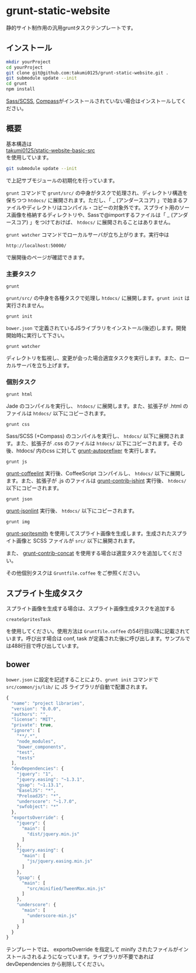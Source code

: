 grunt-static-website
===============================

静的サイト制作用の汎用gruntタスクテンプレートです。

## インストール
```bash
mkdir yourProject
cd yourProject
git clone git@github.com:takumi0125/grunt-static-website.git .
git submodule update --init
cd grunt
npm install
```
<a href="http://sass-lang.com/" target="_blank">Sass/SCSS</a>, <a href="http://compass-style.org/" target="_blank">Compass</a>がインストールされていない場合はインストールしてください。

## 概要

基本構造は  
<a href="https://github.com/takumi0125/static-website-basic-src" target="_blank">takumi0125/static-website-basic-src</a>  
を使用しています。

```bash
git submodule update --init
```

で上記サブモジュールの初期化を行っています。


`grunt` コマンドで `grunt/src/` の中身がタスクで処理され、ディレクトリ構造を保ちつつ `htdocs/` に展開されます。ただし、「 _ (アンダースコア) 」で始まるファイルやディレクトリはコンパイル・コピーの対象外です。スプライト用のソース画像を格納するディレクトリや、Sassで@importするファイルは「 _ (アンダースコア) 」をつけておけば、 `htdocs/` に展開されることはありません。


`grunt watcher` コマンドでローカルサーバが立ち上がります。実行中は
```
http://localhost:50000/
```
で展開後のページが確認できます。


### 主要タスク

```
grunt
```
`grunt/src/` の中身を各種タスクで処理し `htdocs/` に展開します。`grunt init` は実行されません。

```
grunt init
```
`bower.json` で定義されているJSライブラリをインストール(後述)します。開発開始時に実行して下さい。

```
grunt watcher
```
ディレクトリを監視し、変更が会った場合適宜タスクを実行します。また、ローカルサーバを立ち上げます。


### 個別タスク

```
grunt html
```
Jade のコンパイルを実行し、 `htdocs/` に展開します。また、拡張子が .html のファイルは `htdocs/` 以下にコピーされます。

```
grunt css
```
Sass/SCSS (+Compass) のコンパイルを実行し、 `htdocs/` 以下に展開されます。また、拡張子が .css のファイルは `htdocs/` 以下にコピーされます。その後、htdocs/ 内のcss に対して <a href="https://github.com/nDmitry/grunt-autoprefixer" target="_blank">grunt-autoprefixer</a> を実行します。

```
grunt js
```
<a href="https://github.com/vojtajina/grunt-coffeelint" target="_blank">grunt-coffeelint</a> 実行後、CoffeeScript コンパイルし、 `htdocs/` 以下に展開します。また、拡張子が .js のファイルは <a href="https://github.com/gruntjs/grunt-contrib-jshint" target="_blank">grunt-contrib-jshint</a> 実行後、 `htdocs/` 以下にコピーされます。

```
grunt json
```
<a href="https://github.com/brandonramirez/grunt-jsonlint" target="_blank">grunt-jsonlint</a> 実行後、 `htdocs/` 以下にコピーされます。

```
grunt img
```
<a href="https://github.com/Ensighten/grunt-spritesmith" target="_blank">grunt-spritesmith</a> を使用してスプライト画像を生成します。生成されたスプライト画像と SCSS ファイルが `src/` 以下に展開されます。

また、 <a href="https://github.com/gruntjs/grunt-contrib-concat" target="_blank">grunt-contrib-concat</a> を使用する場合は適宜タスクを追加してください。

その他個別タスクは `Gruntfile.coffee` をご参照ください。


## スプライト生成タスク

スプライト画像を生成する場合は、スプライト画像生成タスクを追加する
```
createSpritesTask
```
を使用してください。使用方法は `Gruntfile.coffee` の54行目以降に記載されています。呼び出す場合は conf, task が定義された後に呼び出します。サンプルでは488行目で呼び出しています。



## bower

`bower.json` に設定を記述することにより、`grunt init` コマンドで `src/common/js/lib/` に JS ライブラリが自動で配置されます。

```js
{
  "name": "project libraries",
  "version": "0.0.0",
  "authors": "",
  "license": "MIT",
  "private": true,
  "ignore": [
    "**/.*",
    "node_modules",
    "bower_components",
    "test",
    "tests"
  ],
  "devDependencies": {
    "jquery": "1",
    "jquery.easing": "~1.3.1",
    "gsap": "~1.13.1",
    "EaselJS": "*",
    "PreloadJS": "*",
    "underscore": "~1.7.0",
    "swfobject": "*"
  },
  "exportsOverride": {
    "jquery": {
      "main": [
        "dist/jquery.min.js"
      ]
    },
    "jquery.easing": {
      "main": [
        "js/jquery.easing.min.js"
      ]
    },
    "gsap": {
      "main": [
        "src/minified/TweenMax.min.js"
      ]
    },
    "underscore": {
      "main": [
        "underscore-min.js"
      ]
    }
  }
}

```

テンプレートでは、 exportsOverride を指定して minify されたファイルがインストールされるようになっています。ライブラリが不要であれば devDependencies から削除してください。
